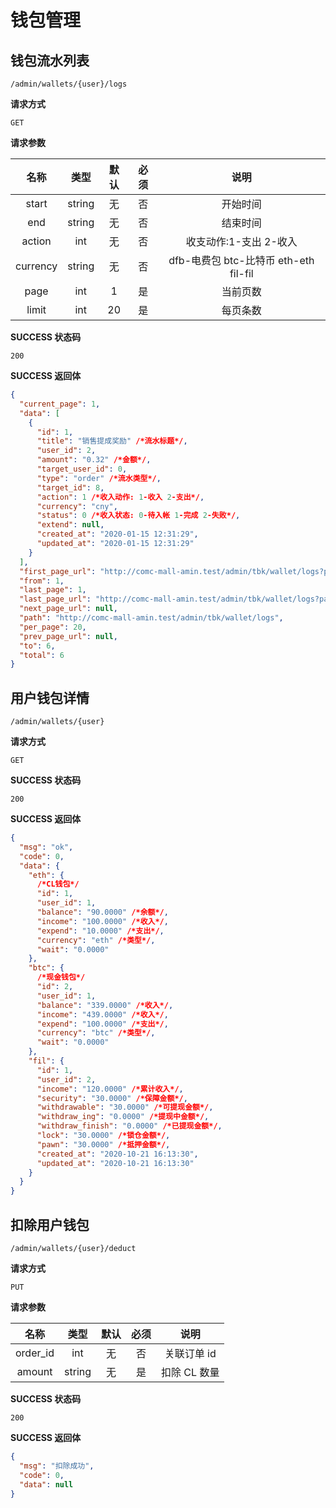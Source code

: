 # 钱包管理

## 钱包流水列表

`/admin/wallets/{user}/logs`

**请求方式**

`GET`

**请求参数**

|   名称   |  类型  | 默认 | 必须 |                 说明                  |
| :------: | :----: | :--: | :--: | :-----------------------------------: |
|  start   | string |  无  |  否  |               开始时间                |
|   end    | string |  无  |  否  |               结束时间                |
|  action  |  int   |  无  |  否  |        收支动作:1-支出 2-收入         |
| currency | string |  无  |  否  | dfb-电费包 btc-比特币 eth-eth fil-fil |
|   page   |  int   |  1   |  是  |               当前页数                |
|  limit   |  int   |  20  |  是  |               每页条数                |

**SUCCESS 状态码**

`200`

**SUCCESS 返回体**

```json
{
  "current_page": 1,
  "data": [
    {
      "id": 1,
      "title": "销售提成奖励" /*流水标题*/,
      "user_id": 2,
      "amount": "0.32" /*金额*/,
      "target_user_id": 0,
      "type": "order" /*流水类型*/,
      "target_id": 8,
      "action": 1 /*收入动作: 1-收入 2-支出*/,
      "currency": "cny",
      "status": 0 /*收入状态: 0-待入帐 1-完成 2-失败*/,
      "extend": null,
      "created_at": "2020-01-15 12:31:29",
      "updated_at": "2020-01-15 12:31:29"
    }
  ],
  "first_page_url": "http://comc-mall-amin.test/admin/tbk/wallet/logs?page=1",
  "from": 1,
  "last_page": 1,
  "last_page_url": "http://comc-mall-amin.test/admin/tbk/wallet/logs?page=1",
  "next_page_url": null,
  "path": "http://comc-mall-amin.test/admin/tbk/wallet/logs",
  "per_page": 20,
  "prev_page_url": null,
  "to": 6,
  "total": 6
}
```

## 用户钱包详情

`/admin/wallets/{user}`

**请求方式**

`GET`

**SUCCESS 状态码**

`200`

**SUCCESS 返回体**

```json
{
  "msg": "ok",
  "code": 0,
  "data": {
    "eth": {
      /*CL钱包*/
      "id": 1,
      "user_id": 1,
      "balance": "90.0000" /*余额*/,
      "income": "100.0000" /*收入*/,
      "expend": "10.0000" /*支出*/,
      "currency": "eth" /*类型*/,
      "wait": "0.0000"
    },
    "btc": {
      /*现金钱包*/
      "id": 2,
      "user_id": 1,
      "balance": "339.0000" /*收入*/,
      "income": "439.0000" /*收入*/,
      "expend": "100.0000" /*支出*/,
      "currency": "btc" /*类型*/,
      "wait": "0.0000"
    },
    "fil": {
      "id": 1,
      "user_id": 2,
      "income": "120.0000" /*累计收入*/,
      "security": "30.0000" /*保障金额*/,
      "withdrawable": "30.0000" /*可提现金额*/,
      "withdraw_ing": "0.0000" /*提现中金额*/,
      "withdraw_finish": "0.0000" /*已提现金额*/,
      "lock": "30.0000" /*锁仓金额*/,
      "pawn": "30.0000" /*抵押金额*/,
      "created_at": "2020-10-21 16:13:30",
      "updated_at": "2020-10-21 16:13:30"
    }
  }
}
```

## 扣除用户钱包

`/admin/wallets/{user}/deduct`

**请求方式**

`PUT`

**请求参数**

|   名称   |  类型  | 默认 | 必须 |     说明     |
| :------: | :----: | :--: | :--: | :----------: |
| order_id |  int   |  无  |  否  | 关联订单 id  |
|  amount  | string |  无  |  是  | 扣除 CL 数量 |

**SUCCESS 状态码**

`200`

**SUCCESS 返回体**

```json
{
  "msg": "扣除成功",
  "code": 0,
  "data": null
}
```
